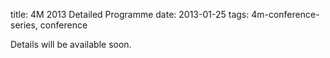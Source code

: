 title: 4M 2013 Detailed Programme
date: 2013-01-25 
tags: 4m-conference-series, conference


Details will be available soon.
